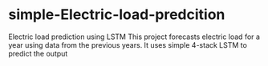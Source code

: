# simple-Electric-load-predcition
Electric load prediction using LSTM
This project forecasts electric load for a year using data from the previous years. It uses simple 4-stack LSTM to predict the output
